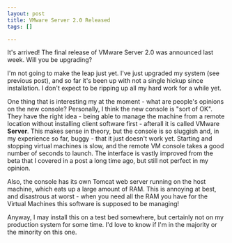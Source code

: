```yaml
--- 
layout: post
title: VMware Server 2.0 Released
tags: []

---
```

It's arrived! The final release of VMware Server 2.0 was announced last week. Will you be upgrading?

I'm not going to make the leap just yet. I've just upgraded my system (see previous post), and so far it's been up with not a single hickup since installation. I don't expect to be ripping up all my hard work for a while yet.

One thing that is interesting my at the moment - what are people's opinions on the new console? Personally, I think the new console is "sort of OK". They have the right idea - being able to manage the machine from a remote location without installing client software first - afterall it is called VMware **Server**. This makes sense in theory, but the console is so sluggish and, in my experience so far, buggy - that it just doesn't work yet. Starting and stopping virtual machines is slow, and the remote VM console takes a good number of seconds to launch. The interface is vastly improved from the beta that I covered in a post a long time ago, but still not perfect in my opinion.

Also, the console has its own Tomcat web server running on the host machine, which eats up a large amount of RAM. This is annoying at best, and disastrous at worst - when you need all the RAM you have for the Virtual Machines this software is supposed to be managing!

Anyway, I may install this on a test bed somewhere, but certainly not on my production system for some time. I'd love to know if I'm in the majority or the minority on this one.
